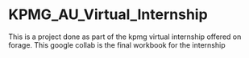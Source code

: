 # KPMG_AU_Virtual_Internship
This is a project done as part of the kpmg virtual internship offered on forage. This google collab is the final workbook for the internship
